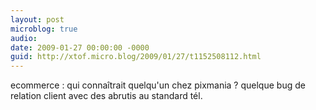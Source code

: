 ```yaml
---
layout: post
microblog: true
audio: 
date: 2009-01-27 00:00:00 -0000
guid: http://xtof.micro.blog/2009/01/27/t1152508112.html
---
```

ecommerce : qui connaîtrait quelqu'un chez pixmania ? quelque bug de relation client avec des abrutis au standard tél.
